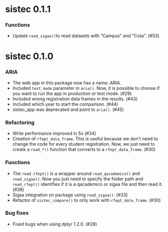 # sistec 0.1.1

### Functions

- Update `read_sigaa()`to read datasets with "Campus" and "Cota". (#53)

# sistec 0.1.0

### ARIA

- The web app in this package now has a name: ARIA.
- Included `test_mode` parameter in `aria()`. Now, it is possible to choose 
if you want to run the app in production or test mode. (#29)
- Included wrong registration data frames in the results. (#43)
- Included which year to start the comparison. (#44)
- sistec_app was deprecated and point to `aria()`. (#45)

### Refactoring

- Write performance improved in 5x (#34)
- Creation of `rfept_data_frame`. This is useful because we don't need to change the code
for every student registration. Now, we just need to create a `read_*()` function that 
converts to a `rfept_data_frame`. (#30)

### Functions 

- The `read_rfept()` is a wrapper around `read_qacademico()` and `read_sigaa()`. Now you just need to specify the folder path and `read_rfept()` identifies if it is a qacademico or sigaa file and then read it. (#38)
- Sigaa integration on package using `read_sigaa()`. (#33)
- Refactor of `sistec_compare()` to only work with `rfept_data_frame`. (#30)

### Bug fixes

- Fixed bugs when using dplyr 1.2.0. (#28)
